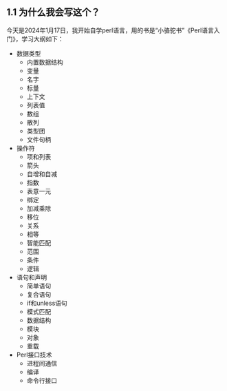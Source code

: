 ## 1.1 为什么我会写这个？
今天是2024年1月17日，我开始自学perl语言，用的书是“小骆驼书”《Perl语言入门》，学习大纲如下：

- 数据类型
    - 内置数据结构
    - 变量
    - 名字
    - 标量
    - 上下文
    - 列表值
    - 数组
    - 散列
    - 类型团
    - 文件句柄
- 操作符
    - 项和列表
    - 箭头
    - 自增和自减
    - 指数
    - 表意一元
    - 绑定
    - 加减乘除
    - 移位
    - 关系
    - 相等
    - 智能匹配
    - 范围
    - 条件
    - 逻辑
- 语句和声明
    - 简单语句
    - 复合语句
    - if和unless语句
    - 模式匹配
    - 数据结构
    - 模块
    - 对象
    - 重载
- Perl接口技术
    - 进程间通信
    - 编译
    - 命令行接口
